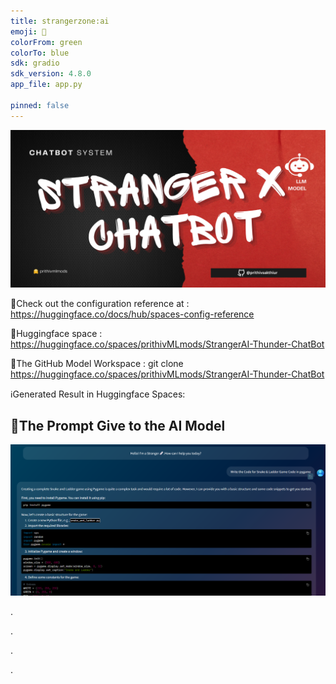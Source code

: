 ```yaml
---
title: strangerzone:ai
emoji: 🐙
colorFrom: green
colorTo: blue
sdk: gradio
sdk_version: 4.8.0
app_file: app.py

pinned: false
---
```


![alt text](assets/9.png)

🚀Check out the configuration reference at : https://huggingface.co/docs/hub/spaces-config-reference

🚀Huggingface space : https://huggingface.co/spaces/prithivMLmods/StrangerAI-Thunder-ChatBot

🚀The GitHub Model Workspace : git clone https://huggingface.co/spaces/prithivMLmods/StrangerAI-Thunder-ChatBot


ℹ️Generated Result in Huggingface Spaces:

## 🔮The Prompt Give to the AI Model 

![alt text](assets/cx1.png)


.

.

.

.


